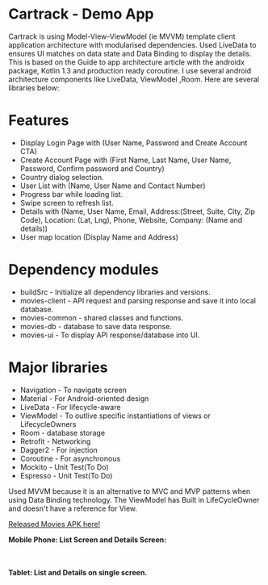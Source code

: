 # Cartrack - Demo App

Cartrack is using Model-View-ViewModel (ie MVVM) template client application architecture with modularised dependencies. Used LiveData to ensures UI matches on data state and Data Binding to display the details.
This is based on the Guide to app architecture article with the androidx package, Kotlin 1.3 and production ready coroutine. I use several android architecture components like LiveData, ViewModel ,Room. Here are several libraries below:

# Features
 * Display Login Page with (User Name, Password and Create Account CTA)
 * Create Account Page with (First Name, Last Name, User Name, Password, Confirm password and Country)
 * Country dialog selection.
 * User List with (Name, User Name and Contact Number)
 * Progress bar while loading list.
 * Swipe screen to refresh list.
 * Details with (Name, User Name, Email, Address:(Street, Suite, City, Zip Code), Location: (Lat, Lng), Phone, Website, Company: (Name and details))
 * User map location (Display Name and Address)
 
# Dependency modules
 * buildSrc - Initialize all dependency libraries and versions.
 * movies-client - API request and parsing response and save it into local database.
 * movies-common - shared classes and functions.
 * movies-db - database to save data response.
 * movies-ui - To display API response/database into UI.


# Major libraries
 * Navigation - To navigate screen
 * Material - For Android-oriented design
 * LiveData - For lifecycle-aware
 * ViewModel - To outlive specific instantiations of views or LifecycleOwners 
 * Room - database storage
 * Retrofit - Networking
 * Dagger2 - For injection
 * Coroutine - For asynchronous
 * Mockito - Unit Test(To Do)
 * Espresso - Unit Test(To Do)
 
 Used MVVM because it is an alternative to MVC and MVP patterns when using Data Binding technology. The ViewModel has Built in LifeCycleOwner and doesn't have a reference for View.
 
 [Released Movies APK here!](https://drive.google.com/file/d/16ETR09wJCFJnqjUCUG0lwll4iF3X43an/view?usp=sharing)
 
 <b>Mobile Phone: List Screen and Details Screen:</b><br />
    <br /><br />
 
 <b>Tablet: List and Details on single screen.</b><br />

 <br /><br />
 
 



